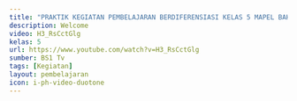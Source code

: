 ```yaml
---
title: "PRAKTIK KEGIATAN PEMBELAJARAN BERDIFERENSIASI KELAS 5 MAPEL BAHASA INDONESIA KURIKULUM MERDEKA"
description: Welcome
video: H3_RsCctGlg
kelas: 5
url: https://www.youtube.com/watch?v=H3_RsCctGlg
sumber: BS1 Tv
tags: [Kegiatan]
layout: pembelajaran
icon: i-ph-video-duotone
---
```

